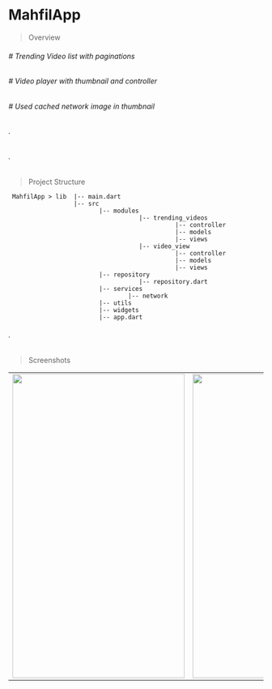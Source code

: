 # MahfilApp

 > Overview
<h6># Trending Video list with paginations</h6> 
<h6># Video player with thumbnail and controller</h6>
<h6># Used cached network image in thumbnail</h6>
<h6>.</h6>
<h6>.</h6>
    

 > Project Structure
```
 MahfilApp > lib  |-- main.dart
                  |-- src
                         |-- modules
                                    |-- trending_videos
                                              |-- controller
                                              |-- models
                                              |-- views
                                    |-- video_view
                                              |-- controller
                                              |-- models
                                              |-- views
                         |-- repository
                                    |-- repository.dart
                         |-- services
                                 |-- network
                         |-- utils
                         |-- widgets
                         |-- app.dart   
```
<h6>.</h6>

>Screenshots
<table>
<td> 
<img src="https://github.com/emonxcode/MahfilApp_QTech_Solutions_Task/assets/90932124/f538a317-e29a-4497-a269-f04293c43a8d" width="340" height="600"/>
</td>
<td> 
<img src="https://github.com/emonxcode/MahfilApp_QTech_Solutions_Task/assets/90932124/cad89bfa-f7bd-42cc-9865-590680663cbd" width="340" height="600"/>
</td>
<td> 
<img src="https://github.com/emonxcode/MahfilApp_QTech_Solutions_Task/assets/90932124/a539ebb0-be12-4eae-9d70-1de30ade05b6" width="340" height="600"/>
</td>
</tr>
</table>

